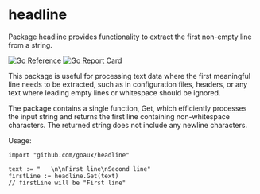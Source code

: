 # headline
Package headline provides functionality to extract the first non-empty line from a string.

[![Go Reference](https://pkg.go.dev/badge/github.com/goaux/headline.svg)](https://pkg.go.dev/github.com/goaux/headline)
[![Go Report Card](https://goreportcard.com/badge/github.com/goaux/headline)](https://goreportcard.com/report/github.com/goaux/headline)

This package is useful for processing text data where the first meaningful line
needs to be extracted, such as in configuration files, headers, or any text
where leading empty lines or whitespace should be ignored.

The package contains a single function, Get, which efficiently processes
the input string and returns the first line containing non-whitespace characters.
The returned string does not include any newline characters.

Usage:

    import "github.com/goaux/headline"

    text := "   \n\nFirst line\nSecond line"
    firstLine := headline.Get(text)
    // firstLine will be "First line"
